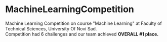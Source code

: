# MachineLearningCompetition
Machine Learning Competition on course "Machine Learning" at Faculty of Technical Sciences, University Of Novi Sad.<br>
Competition had 6 challenges and our team achieved **OVERALL #1 place.**
